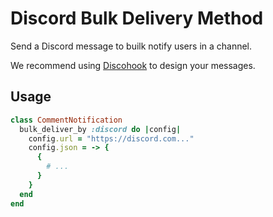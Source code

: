 # Discord Bulk Delivery Method

Send a Discord message to builk notify users in a channel.

We recommend using [Discohook](https://discohook.org) to design your messages.

## Usage

```ruby
class CommentNotification
  bulk_deliver_by :discord do |config|
    config.url = "https://discord.com..."
    config.json = -> {
      {
        # ...
      }
    }
  end
end
```
